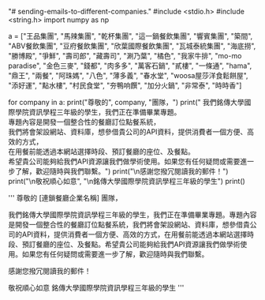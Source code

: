 "# sending-emails-to-different-companies." 
#include <stdio.h>
#include <string.h>
import numpy as np



a = ["王品集團", "馬辣集團", "乾杯集團", "這一鍋餐飲集團",
    "響賓集團",
    "築間",
    "ABV餐飲集團",
    "豆府餐飲集團",
    "欣葉國際餐飲集團",
    "瓦城泰統集團",
    "海底撈",
    "勝博殿",
    "爭鮮",
    "壽司郎",
    "藏壽司",
    "涮乃葉",
    "橘色",
    "我家牛排",
    "mo-mo paradise",
    "金色三麥",
    "錢都",
    "肉多多",
    "萬客石鍋",
    "貳樓",
    "一條通",
    "hama",
    "鼎王",
    "兩餐",
    "阿珠媽",
    "八色",
    "薄多義",
    "春水堂",
    "woosa屋莎洋食鬆餅屋",
    "添好運",
    "點水樓",
    "村民食堂",
    "夯鴨响饌",
    "加分火鍋",
    "非常泰",
    "時時香"]

for company in a:
    print("尊敬的", company, "團隊，")
    print("    我們銘傳大學國際學院資訊學程三年級的學生，我們正在準備畢業專題。\
專題內容是開發一個整合性的餐廳訂位點餐系統，\
我們將會架設網站、資料庫，想參借貴公司的API資料，提供消費者一個方便、高效的方式，\
在用餐前能透過本網站選擇時段、預訂餐廳的座位、及餐點。\
希望貴公司能夠給我們API資源讓我們做學術使用。如果您有任何疑問或需要進一步了解，歡迎隨時與我們聯繫。")
    print("\n感謝您撥冗閱讀我的郵件！")
    print("\n敬祝順心如意", "\n銘傳大學國際學院資訊學程三年級的學生")
    print()

    





'''
尊敬的 [連鎖餐廳企業名稱] 團隊，

我們銘傳大學國際學院資訊學程三年級的學生，我們正在準備畢業專題。專題內容是開發一個整合性的餐廳訂位點餐系統，我們將會架設網站、資料庫，想參借貴公司的API資料，提供消費者一個方便、高效的方式，在用餐前能透過本網站選擇時段、預訂餐廳的座位、及餐點。希望貴公司能夠給我們API資源讓我們做學術使用。如果您有任何疑問或需要進一步了解，歡迎隨時與我們聯繫。

感謝您撥冗閱讀我的郵件！

敬祝順心如意
銘傳大學國際學院資訊學程三年級的學生
'''

